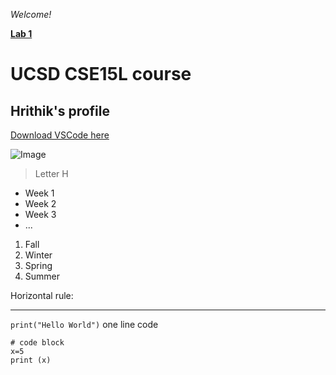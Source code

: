 *Welcome!*

[**Lab 1**](https://hpai1.github.io/cse15l-lab-reports/w1-lab-report)

# UCSD CSE15L course

## Hrithik's profile

[Download VSCode here](https://code.visualstudio.com/)

![Image](https://www.pngplay.com/wp-content/uploads/5/Alphabet-H-Background-PNG-Image.png)

> Letter H

* Week 1
* Week 2
* Week 3
* ...

1. Fall
2. Winter
3. Spring
4. Summer

Horizontal rule:

---

`print("Hello World")` one line code

```
# code block
x=5
print (x)
```
